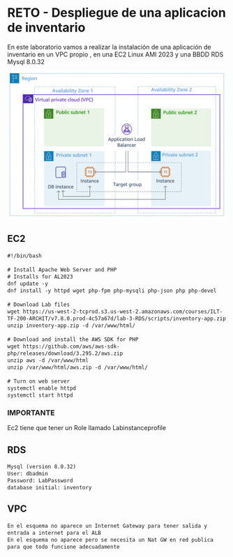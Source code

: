 # RETO - Despliegue de una aplicacion de inventario

En este laboratorio vamos a realizar la instalación de una aplicación de inventario en un VPC propio , en una EC2 Linux AMI 2023 y una BBDD RDS Mysql 8.0.32

![alt text](inventory.png)

## EC2
```
#!/bin/bash

# Install Apache Web Server and PHP
# Installs for AL2023
dnf update -y
dnf install -y httpd wget php-fpm php-mysqli php-json php php-devel

# Download Lab files
wget https://us-west-2-tcprod.s3.us-west-2.amazonaws.com/courses/ILT-TF-200-ARCHIT/v7.8.0.prod-4c57a67d/lab-3-RDS/scripts/inventory-app.zip
unzip inventory-app.zip -d /var/www/html/

# Download and install the AWS SDK for PHP
wget https://github.com/aws/aws-sdk-php/releases/download/3.295.2/aws.zip
unzip aws -d /var/www/html
unzip /var/www/html/aws.zip -d /var/www/html/

# Turn on web server
systemctl enable httpd
systemctl start httpd
```
### IMPORTANTE
Ec2 tiene que tener un Role llamado Labinstanceprofile


## RDS
```
Mysql (version 8.0.32)
User: dbadmin
Password: LabPassword
database initial: inventory
```
## VPC
```
En el esquema no aparece un Internet Gateway para tener salida y entrada a internet para el ALB
En el esquema no aparece pero se necesita un Nat GW en red publica para que todo funcione adecuadamente

```
